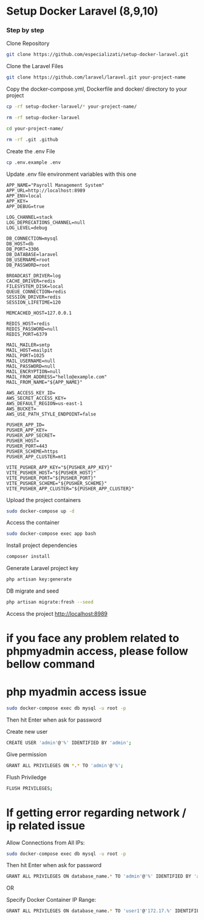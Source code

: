 # Setup Docker Laravel (8,9,10)

### Step by step

Clone Repository

```sh
git clone https://github.com/especializati/setup-docker-laravel.git
```

Clone the Laravel Files

```sh
git clone https://github.com/laravel/laravel.git your-project-name
```

Copy the docker-compose.yml, Dockerfile and docker/ directory to your project

```sh
cp -rf setup-docker-laravel/* your-project-name/
```

```sh
rm -rf setup-docker-laravel
```

```sh
cd your-project-name/
```

```sh
rm -rf .git .github
```

Create the .env File

```sh
cp .env.example .env
```

Update .env file environment variables with this one

```dosini
APP_NAME="Payroll Management System"
APP_URL=http://localhost:8989
APP_ENV=local
APP_KEY=
APP_DEBUG=true

LOG_CHANNEL=stack
LOG_DEPRECATIONS_CHANNEL=null
LOG_LEVEL=debug

DB_CONNECTION=mysql
DB_HOST=db
DB_PORT=3306
DB_DATABASE=laravel
DB_USERNAME=root
DB_PASSWORD=root

BROADCAST_DRIVER=log
CACHE_DRIVER=redis
FILESYSTEM_DISK=local
QUEUE_CONNECTION=redis
SESSION_DRIVER=redis
SESSION_LIFETIME=120

MEMCACHED_HOST=127.0.0.1

REDIS_HOST=redis
REDIS_PASSWORD=null
REDIS_PORT=6379

MAIL_MAILER=smtp
MAIL_HOST=mailpit
MAIL_PORT=1025
MAIL_USERNAME=null
MAIL_PASSWORD=null
MAIL_ENCRYPTION=null
MAIL_FROM_ADDRESS="hello@example.com"
MAIL_FROM_NAME="${APP_NAME}"

AWS_ACCESS_KEY_ID=
AWS_SECRET_ACCESS_KEY=
AWS_DEFAULT_REGION=us-east-1
AWS_BUCKET=
AWS_USE_PATH_STYLE_ENDPOINT=false

PUSHER_APP_ID=
PUSHER_APP_KEY=
PUSHER_APP_SECRET=
PUSHER_HOST=
PUSHER_PORT=443
PUSHER_SCHEME=https
PUSHER_APP_CLUSTER=mt1

VITE_PUSHER_APP_KEY="${PUSHER_APP_KEY}"
VITE_PUSHER_HOST="${PUSHER_HOST}"
VITE_PUSHER_PORT="${PUSHER_PORT}"
VITE_PUSHER_SCHEME="${PUSHER_SCHEME}"
VITE_PUSHER_APP_CLUSTER="${PUSHER_APP_CLUSTER}"
```

Upload the project containers

```sh
sudo docker-compose up -d
```

Access the container

```sh
sudo docker-compose exec app bash
```

Install project dependencies

```sh
composer install
```

Generate Laravel project key

```sh
php artisan key:generate
```

DB migrate and seed

```sh
php artisan migrate:fresh --seed
```

Access the project
[http://localhost:8989](http://localhost:8989)

# if you face any problem related to phpmyadmin access, please follow bellow command

# php myadmin access issue

```sh
sudo docker-compose exec db mysql -u root -p
```
Then hit Enter when ask for password

Create new user
```sh
CREATE USER 'admin'@'%' IDENTIFIED BY 'admin';
```

Give permission
```sh
GRANT ALL PRIVILEGES ON *.* TO 'admin'@'%';
```
Flush Priviledge
```sh
FLUSH PRIVILEGES;
```

# If getting error regarding network / ip related issue

Allow Connections from All IPs:

```sh
sudo docker-compose exec db mysql -u root -p
```
Then hit Enter when ask for password

```sh
GRANT ALL PRIVILEGES ON database_name.* TO 'admin'@'%' IDENTIFIED BY 'admin';
```
OR

Specify Docker Container IP Range:
```sh
GRANT ALL PRIVILEGES ON database_name.* TO 'user1'@'172.17.%' IDENTIFIED BY 'password';
```

